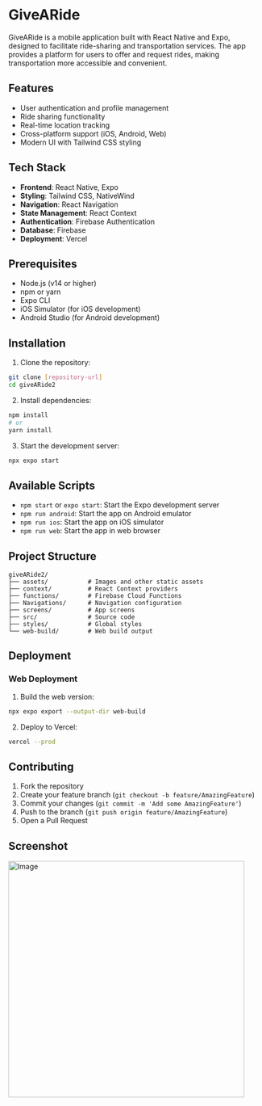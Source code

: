 # GiveARide

GiveARide is a mobile application built with React Native and Expo, designed to facilitate ride-sharing and transportation services. The app provides a platform for users to offer and request rides, making transportation more accessible and convenient.

## Features

- User authentication and profile management
- Ride sharing functionality
- Real-time location tracking
- Cross-platform support (iOS, Android, Web)
- Modern UI with Tailwind CSS styling

## Tech Stack

- **Frontend**: React Native, Expo
- **Styling**: Tailwind CSS, NativeWind
- **Navigation**: React Navigation
- **State Management**: React Context
- **Authentication**: Firebase Authentication
- **Database**: Firebase
- **Deployment**: Vercel

## Prerequisites

- Node.js (v14 or higher)
- npm or yarn
- Expo CLI
- iOS Simulator (for iOS development)
- Android Studio (for Android development)

## Installation

1. Clone the repository:
```bash
git clone [repository-url]
cd giveARide2
```

2. Install dependencies:
```bash
npm install
# or
yarn install
```

3. Start the development server:
```bash
npx expo start
```

## Available Scripts

- `npm start` or `expo start`: Start the Expo development server
- `npm run android`: Start the app on Android emulator
- `npm run ios`: Start the app on iOS simulator
- `npm run web`: Start the app in web browser

## Project Structure

```
giveARide2/
├── assets/           # Images and other static assets
├── context/          # React Context providers
├── functions/        # Firebase Cloud Functions
├── Navigations/      # Navigation configuration
├── screens/          # App screens
├── src/              # Source code
├── styles/           # Global styles
└── web-build/        # Web build output
```

## Deployment

### Web Deployment

1. Build the web version:
```bash
npx expo export --output-dir web-build
```

2. Deploy to Vercel:
```bash
vercel --prod
```

## Contributing

1. Fork the repository
2. Create your feature branch (`git checkout -b feature/AmazingFeature`)
3. Commit your changes (`git commit -m 'Add some AmazingFeature'`)
4. Push to the branch (`git push origin feature/AmazingFeature`)
5. Open a Pull Request


## Screenshot

<img width="468" alt="Image" src="https://github.com/user-attachments/assets/d80c12c6-e757-45ab-8b74-3ab97badbcad" />


